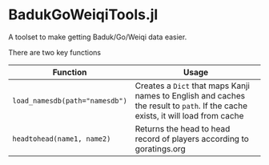 # BadukGoWeiqiTools.jl

A toolset to make getting Baduk/Go/Weiqi data easier.

There are two key functions

| Function | Usage |
| -------- | ----- |
| `load_namesdb(path="namesdb")` |  Creates a `Dict` that maps Kanji names to English and caches the result to `path`. If the cache exists, it will load from cache  |
| `headtohead(name1, name2)` | Returns the head to head record of players according to goratings.org  |

